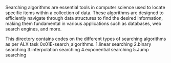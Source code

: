 Searching algorithms are essential tools in computer science used to locate specific items within a collection of data. These algorithms are designed to efficiently navigate through data structures to find the desired information, making them fundamental in various applications such as databases, web search engines, and more.

This directory contains codes on the different types of searching algorithms as per ALX task 0x01E-search_algorithms.
1.linear searching
2.binary searching
3.interpolation searching
4.exponential searching
5.Jump searching
